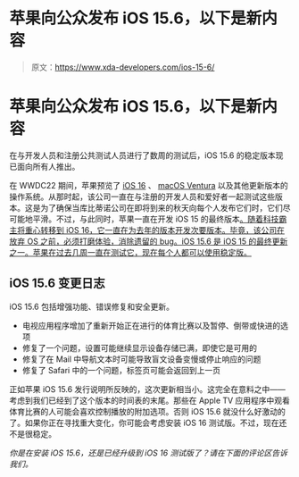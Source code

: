 # 苹果向公众发布 iOS 15.6，以下是新内容

> 原文：<https://www.xda-developers.com/ios-15-6/>

# 苹果向公众发布 iOS 15.6，以下是新内容

在与开发人员和注册公共测试人员进行了数周的测试后，iOS 15.6 的稳定版本现已面向所有人推出。

在 WWDC22 期间，苹果预览了 [iOS 16](https://www.xda-developers.com/ios-16) 、 [macOS Ventura](https://www.xda-developers.com/macos-ventura) 以及其他更新版本的操作系统。从那时起，该公司一直在与注册的开发人员和爱好者一起测试这些版本。这是为了确保当库比蒂诺公司在即将到来的秋天向每个人发布它们时，它们尽可能地平滑。不过，与此同时，苹果一直在开发 iOS 15 的最终版本[。随着科技霸主将重心转移到 iOS 16，它一直在为去年的版本开发次要版本。毕竟，该公司在放弃 OS 之前，必须打磨体验，消除遗留的 bug。iOS 15.6 是 iOS 15 的最终更新之一。苹果在过去几周一直在测试它，现在每个人都可以使用稳定版。](https://www.xda-developers.com/ios-15)

## iOS 15.6 变更日志

iOS 15.6 包括增强功能、错误修复和安全更新。

*   电视应用程序增加了重新开始正在进行的体育比赛以及暂停、倒带或快进的选项
*   修复了一个问题，设置可能继续显示设备存储已满，即使它是可用的
*   修复了在 Mail 中导航文本时可能导致盲文设备变慢或停止响应的问题
*   修复了 Safari 中的一个问题，标签页可能会返回到上一页

正如苹果 iOS 15.6 发行说明所反映的，这次更新相当小。这完全在意料之中——考虑到我们已经到了这个版本的时间表的末尾。那些在 Apple TV 应用程序中观看体育比赛的人可能会喜欢控制播放的附加选项。否则 iOS 15.6 就没什么好激动的了。如果你正在寻找重大变化，你可能会考虑安装 iOS 16 测试版。不过，现在还不是很稳定。

*你是在安装 iOS 15.6，还是已经升级到 iOS 16 测试版了？请在下面的评论区告诉我们。*